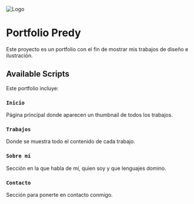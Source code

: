 ![Logo](https://predy.es//WebPredy_Backup_JSvanilla/images/Predy_logo_Azul.png)

# Portfolio Predy

Este proyecto es un portfolio con el fin de mostrar mis trabajos de diseño e ilustración.

## Available Scripts

Este portfolio incluye:

### `Inicio`

Página principal donde aparecen un thumbnail de todos los trabajos.

### `Trabajos`

Donde se muestra todo el contenido de cada trabajo.

### `Sobre mí`

Sección en la que habla de mí, quien soy y que lenguajes domino. 

### `Contacto`

Sección para ponerte en contacto conmigo.